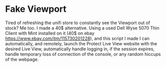 # Fake Viewport

Tired of refreshing the unifi store to constantly see the Viewport out of stock? Me too. I made a 40$ alternative.
Using a used Dell Wyse 5070 Thin Client with Mint installed on it (40$ on ebay https://www.ebay.com/itm/115730201228), and this script I made
I can automatically, and remotely, launch the Protect Live View website with the desired Live View, automatically handle logging in, if the session expires, handle temporary loss of connection of the console, or any random hiccups of the webpage.
